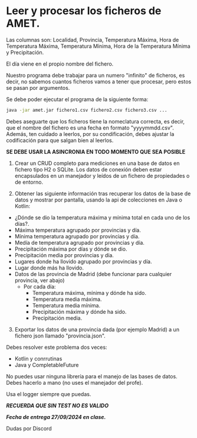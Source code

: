 # Leer y procesar los ficheros de AMET.
Las columnas son:
Localidad, Provincia, Temperatura Máxima, Hora de Temperatura Máxima, Temperatura Mínima, Hora de la Temperatura Mínima y Precipitación.

El día viene en el propio nombre del fichero.

Nuestro programa debe trabajar para un numero "infinito" de ficheros, es decir, no sabemos cuantos ficheros vamos a tener que procesar, pero estos se pasan por argumentos.

Se debe poder ejecutar el programa de la siguiente forma:
```bash
java -jar amet.jar fichero1.csv fichero2.csv fichero3.csv ...
```

Debes aseguarte que los ficheros tiene la nomeclatura correcta, es decir, que el nombre del fichero es una fecha en formato "yyyymmdd.csv". Además, ten cuidado a leerlos, por su condificación, debes ajustar la codificación para que salgan bien al leerlos.

**SE DEBE USAR LA ASINCRONIA EN TODO MOMENTO QUE SEA POSIBLE**

1. Crear un CRUD completo para mediciones en una base de datos en fichero tipo H2 o SQLite. Los datos de conexión deben estar encapsulados en un manejador y leídos de un fichero de propiedades o de entorno.

2. Obtener las siguiente información tras recuperar los datos de la base de datos y mostrar por pantalla, usando la api de colecciones en Java o Kotlin:
  -  ¿Dónde se dio la temperatura máxima y mínima total en cada uno de los días?.
  -  Máxima temperatura agrupado por provincias y día.
  -  Mínima temperatura agrupado por provincias y día.
  -  Medía de temperatura agrupado por provincias y día.
  -  Precipitación máxima por días y dónde se dio.
  -  Precipitación media por provincias y día.
  -  Lugares donde ha llovido agrupado por provincias y día.
  -  Lugar donde más ha llovido.
  -  Datos de las provincia de Madrid (debe funcionar para cualquier provincia, ver abajo)
     -  Por cada día:
        -  Temperatura máxima, mínima y dónde ha sido.
        -  Temperatura media máxima.
        -  Temperatura media mínima.
        -  Precipitación máxima y dónde ha sido.
        -  Precipitación media.


3. Exportar los datos de una provincia dada (por ejemplo Madrid) a un fichero json llamado "provincia.json".

Debes resolver este problema dos veces:
- Kotlin y conrrutinas
- Java y CompletableFuture

No puedes usar ninguna librería para el manejo de las bases de datos. Debes hacerlo a mano (no uses el manejador del profe).

Usa el logger siempre que puedas.

***RECUERDA QUE SIN TEST NO ES VALIDO***

***Fecha de entrega 27/09/2024 en clase.***

Dudas por Discord
